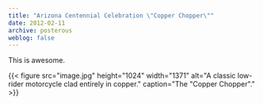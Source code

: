 ```yaml
---
title: "Arizona Centennial Celebration \"Copper Chopper\""
date: 2012-02-11
archive: posterous
weblog: false
---
```


This is awesome.

{{< figure 
	src="image.jpg" 
	height="1024" 
	width="1371" 
	alt="A classic low-rider motorcycle clad entirely in copper." 
	caption="The \"Copper Chopper\"." >}}
